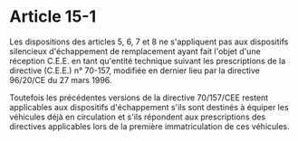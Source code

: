# Article 15-1

Les dispositions des articles 5, 6, 7 et 8 ne s'appliquent pas aux dispositifs silencieux d'échappement de remplacement ayant fait l'objet d'une réception C.E.E. en tant qu'entité technique suivant les prescriptions de la directive (C.E.E.) n° 70-157, modifiée en dernier lieu par la directive 96/20/CE du 27 mars 1996.

Toutefois les précédentes versions de la directive 70/157/CEE restent applicables aux dispositifs d'échappement s'ils sont destinés à équiper les véhicules déjà en circulation et s'ils répondent aux prescriptions des directives applicables lors de la première immatriculation de ces véhicules.
